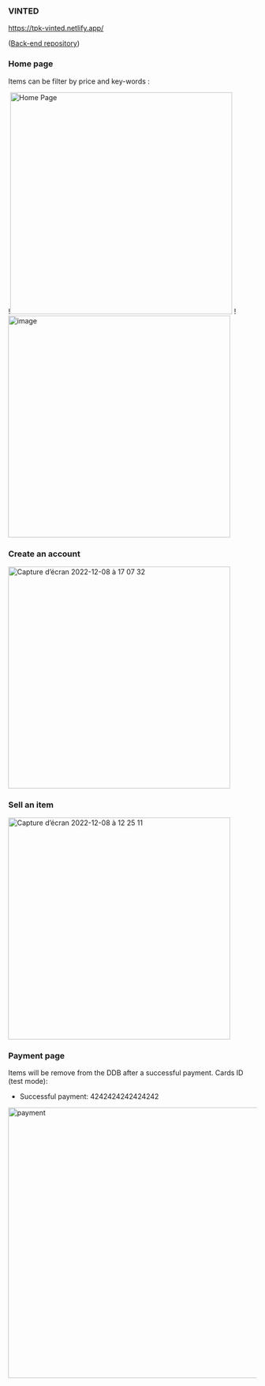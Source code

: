 ### VINTED

https://tpk-vinted.netlify.app/

([Back-end repository](https://github.com/theodorepk/vinted-back))


### Home page 


Items can be filter by price and key-words :
<div>
!<img height="450" alt="Home Page" src="https://user-images.githubusercontent.com/52459719/206433495-0783cf25-379f-4da6-9411-439be191c206.png">
!<img  height="450" alt="image" src="https://user-images.githubusercontent.com/52459719/206507634-506540df-2ba4-4518-9743-a2d4381c3804.png">

</div>

### Create an account
<img height="450" alt="Capture d’écran 2022-12-08 à 17 07 32" src="https://user-images.githubusercontent.com/52459719/206498780-ef4e5ad2-7bd0-4e25-a4a7-be94c282e748.png">

### Sell an item
<img height="450" alt="Capture d’écran 2022-12-08 à 12 25 11" src="https://user-images.githubusercontent.com/52459719/206499086-939f3f62-d014-475b-abad-eedc0600c9b7.png">

### Payment page

Items will be remove from the DDB after a successful payment.
Cards ID (test mode):
- Successful payment: 4242424242424242

<img width="549" alt="payment" src="https://user-images.githubusercontent.com/52459719/198274537-a1b9fb13-bf1c-412c-93aa-5072a4d3ede9.png">
